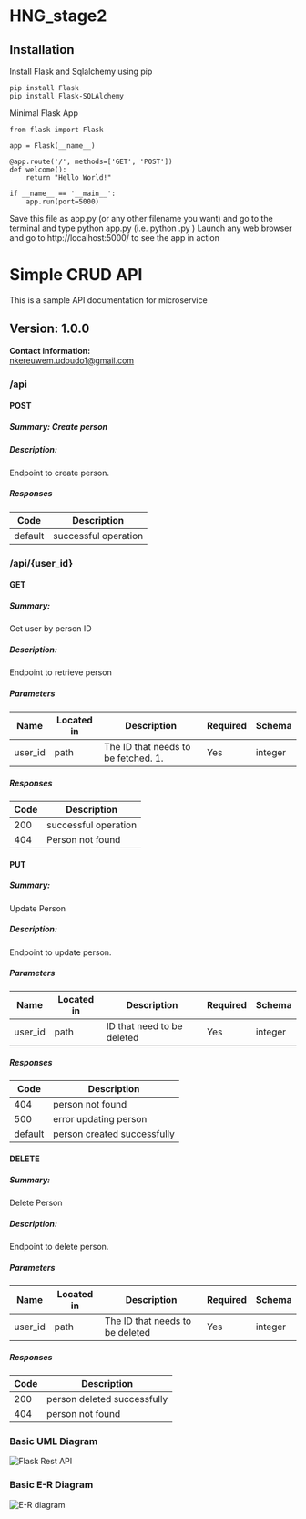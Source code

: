 # HNG_stage2

## Installation
Install Flask and Sqlalchemy using pip
```
pip install Flask 
pip install Flask-SQLAlchemy
```
Minimal Flask App 
```
from flask import Flask

app = Flask(__name__)

@app.route('/', methods=['GET', 'POST'])
def welcome():
    return "Hello World!"

if __name__ == '__main__': 
    app.run(port=5000)
```
Save this file as app.py (or any other filename you want) and go to the
terminal and type python app.py (i.e. python <filename>.py )
Launch any web browser and go to http://localhost:5000/ to see the
app in action

# Simple CRUD API
This is a sample API documentation for microservice

## Version: 1.0.0
**Contact information:**  
nkereuwem.udoudo1@gmail.com  

### /api
#### POST
##### Summary: Create person

##### Description:

Endpoint to create person.

##### Responses

| Code | Description |
| ---- | ----------- |
| default | successful operation |

### /api/{user_id}

#### GET
##### Summary:

Get user by person ID

##### Description:

Endpoint to retrieve person

##### Parameters

| Name | Located in | Description | Required | Schema |
| ---- | ---------- | ----------- | -------- | ---- |
| user_id | path | The ID that needs to be fetched. 1.  | Yes | integer |

##### Responses

| Code | Description |
| ---- | ----------- |
| 200 | successful operation |
| 404 | Person not found |

#### PUT
##### Summary:

Update Person

##### Description:

Endpoint to update person.

##### Parameters

| Name | Located in | Description | Required | Schema |
| ---- | ---------- | ----------- | -------- | ---- |
| user_id | path | ID that need to be deleted | Yes | integer |

##### Responses

| Code | Description |
| ---- | ----------- |
| 404 | person not found |
| 500 | error updating person |
| default | person created successfully |

#### DELETE
##### Summary:

Delete Person

##### Description:

Endpoint to delete person.

##### Parameters

| Name | Located in | Description | Required | Schema |
| ---- | ---------- | ----------- | -------- | ---- |
| user_id | path | The ID that needs to be deleted | Yes | integer |

##### Responses

| Code | Description |
| ---- | ----------- |
| 200 | person deleted successfully |
| 404 | person not found |


### Basic UML Diagram
![Flask Rest API](https://github.com/Nkereuwem03/HNG_stage2/assets/105097028/8ddaf9ad-9f31-458a-b682-860bea1a6d7b)

### Basic E-R Diagram

![E-R diagram](https://github.com/Nkereuwem03/HNG_stage2/assets/105097028/92fc59c9-32dd-4ab4-81f1-7c1253113646)




